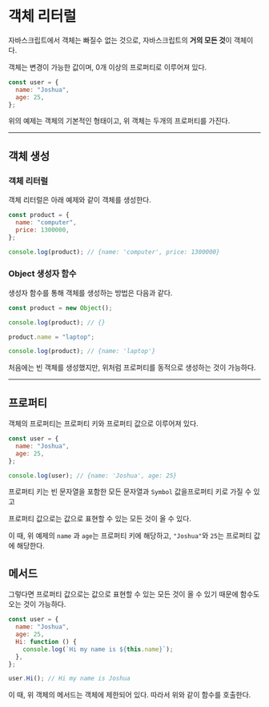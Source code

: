 # **객체 리터럴**

자바스크립트에서 객체는 빠질수 없는 것으로, 자바스크립트의 **거의 모든 것**이 객체이다.

객체는 변경이 가능한 값이며, 0개 이상의 프로퍼티로 이루어져 있다.

```js
const user = {
  name: "Joshua",
  age: 25,
};
```

위의 예제는 객체의 기본적인 형태이고, 위 객체는 두개의 프로퍼티를 가진다.

---

## **객체 생성**

### **객체 리터럴**

객체 리터럴은 아래 예제와 같이 객체를 생성한다.

```js
const product = {
  name: "computer",
  price: 1300000,
};

console.log(product); // {name: 'computer', price: 1300000}
```

### **Object 생성자 함수**

생성자 함수를 통해 객체를 생성하는 방법은 다음과 같다.

```js
const product = new Object();

console.log(product); // {}

product.name = "laptop";

console.log(product); // {name: 'laptop'}
```

처음에는 빈 객체를 생성했지만, 위처럼 프로퍼티를 동적으로 생성하는 것이 가능하다.

---

## **프로퍼티**

객체의 프로퍼티는 프로퍼티 키와 프로퍼티 값으로 이루어져 있다.

```js
const user = {
  name: "Joshua",
  age: 25,
};

console.log(user); // {name: 'Joshua', age: 25}
```

프로퍼티 키는 빈 문자열을 포함한 모든 문자열과 `Symbol` 값을프로퍼티 키로 가질 수 있고

프로퍼티 값으로는 값으로 표현할 수 있는 모든 것이 올 수 있다.

이 때, 위 예제의 `name` 과 `age`는 프로퍼티 키에 해당하고, `"Joshua"`와 `25`는 프로퍼티 값에 해당한다.

## **메서드**

그렇다면 프로퍼티 값으로는 값으로 표현할 수 있는 모든 것이 올 수 있기 때문에 함수도 오는 것이 가능하다.

```js
const user = {
  name: "Joshua",
  age: 25,
  Hi: function () {
    console.log(`Hi my name is ${this.name}`);
  },
};

user.Hi(); // Hi my name is Joshua
```

이 때, 위 객체의 메서드는 객체에 제한되어 있다. 따라서 위와 같이 함수를 호출한다.
